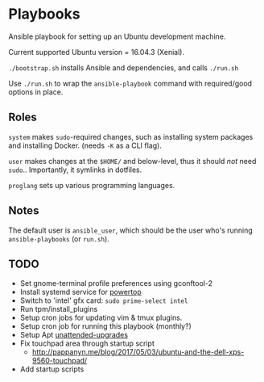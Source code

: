 Playbooks
=========
Ansible playbook for setting up an Ubuntu development machine.

Current supported Ubuntu version = 16.04.3 (Xenial).

`./bootstrap.sh` installs Ansible and dependencies, and calls `./run.sh`

Use `./run.sh` to wrap the `ansible-playbook` command with required/good options in place.

## Roles
`system` makes `sudo`-required changes, such as installing system packages and
installing Docker. (needs `-K` as a CLI flag).

`user` makes changes at the `$HOME/` and below-level, thus it should _not_ need
`sudo`.. Importantly, it symlinks in dotfiles.

`proglang` sets up various programming languages.

## Notes
The default user is `ansible_user`, which should be the user who's running
`ansible-playbooks` (or `run.sh`).

## TODO
- Set gnome-terminal profile preferences using gconftool-2
- Install systemd service for [powertop](https://wiki.archlinux.org/index.php/Powertop#Apply_settings)
- Switch to 'intel' gfx card: `sudo prime-select intel`
- Run tpm/install_plugins
- Setup cron jobs for updating vim & tmux plugins.
- Setup cron job for running this playbook (monthly?)
- Setup Apt [unattended-upgrades]
- Fix touchpad area through startup script
  - http://pappanyn.me/blog/2017/05/03/ubuntu-and-the-dell-xps-9560-touchpad/
- Add startup scripts

[unattended-upgrades]: https://linoxide.com/ubuntu-how-to/enable-disable-unattended-upgrades-ubuntu-16-04/

